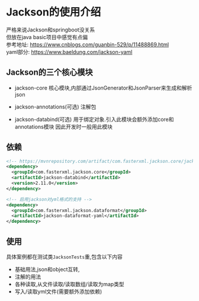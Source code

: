 # Jackson的使用介绍

严格来说Jackson和springboot没关系  
但放在java basic项目中感觉有点偏  
参考地址: https://www.cnblogs.com/guanbin-529/p/11488869.html  
yaml部分: https://www.baeldung.com/jackson-yaml

## Jackson的三个核心模块

- jackson-core
  核心模块,内部通过JsonGenerator和JsonParser来生成和解析json
  
- jackson-annotations(可选)
  注解包
  
- jackson-databind(可选)
  用于绑定对象.引入此模块会额外添加core和annotations模块
  因此开发时一般用此模块
  
## 依赖

```xml
<!-- https://mvnrepository.com/artifact/com.fasterxml.jackson.core/jackson-databind -->
<dependency>
  <groupId>com.fasterxml.jackson.core</groupId>
  <artifactId>jackson-databind</artifactId>
  <version>2.11.0</version>
</dependency>

<!-- 启用jackson对yml格式的支持 -->
<dependency>
  <groupId>com.fasterxml.jackson.dataformat</groupId>
  <artifactId>jackson-dataformat-yaml</artifactId>
</dependency>

```

## 使用

具体案例都在测试类`JacksonTests`重,包含以下内容
- 基础用法,json和object互转,
- 注解的用法
- 各种读取,从文件读取/读取数组/读取为map类型
- 写入/读取yml文件(需要额外添加依赖)